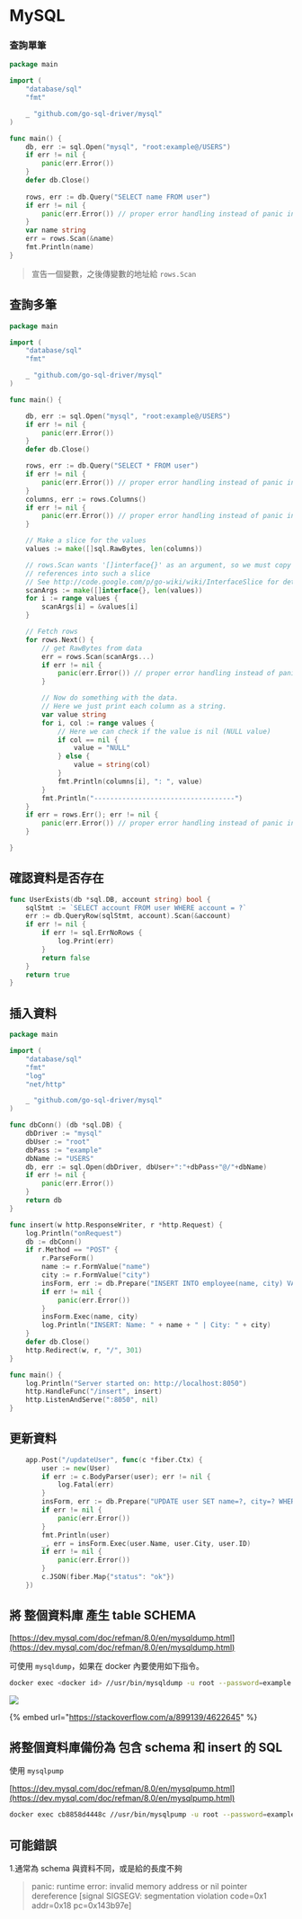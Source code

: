 # MySQL

### 查詢單筆

```go
package main

import (
	"database/sql"
	"fmt"

	_ "github.com/go-sql-driver/mysql"
)

func main() {
	db, err := sql.Open("mysql", "root:example@/USERS")
	if err != nil {
		panic(err.Error())
	}
	defer db.Close()
	
	rows, err := db.Query("SELECT name FROM user")
	if err != nil {
		panic(err.Error()) // proper error handling instead of panic in your app
	}
	var name string
	err = rows.Scan(&name)
	fmt.Println(name)
}
```

> 宣告一個變數，之後傳變數的地址給 `rows.Scan`

## 查詢多筆

```go
package main

import (
	"database/sql"
	"fmt"

	_ "github.com/go-sql-driver/mysql"
)

func main() {

	db, err := sql.Open("mysql", "root:example@/USERS")
	if err != nil {
		panic(err.Error())
	}
	defer db.Close()

	rows, err := db.Query("SELECT * FROM user")
	if err != nil {
		panic(err.Error()) // proper error handling instead of panic in your app
	}
	columns, err := rows.Columns()
	if err != nil {
		panic(err.Error()) // proper error handling instead of panic in your app
	}

	// Make a slice for the values
	values := make([]sql.RawBytes, len(columns))

	// rows.Scan wants '[]interface{}' as an argument, so we must copy the
	// references into such a slice
	// See http://code.google.com/p/go-wiki/wiki/InterfaceSlice for details
	scanArgs := make([]interface{}, len(values))
	for i := range values {
		scanArgs[i] = &values[i]
	}

	// Fetch rows
	for rows.Next() {
		// get RawBytes from data
		err = rows.Scan(scanArgs...)
		if err != nil {
			panic(err.Error()) // proper error handling instead of panic in your app
		}

		// Now do something with the data.
		// Here we just print each column as a string.
		var value string
		for i, col := range values {
			// Here we can check if the value is nil (NULL value)
			if col == nil {
				value = "NULL"
			} else {
				value = string(col)
			}
			fmt.Println(columns[i], ": ", value)
		}
		fmt.Println("-----------------------------------")
	}
	if err = rows.Err(); err != nil {
		panic(err.Error()) // proper error handling instead of panic in your app
	}

}
```

## 確認資料是否存在

```go
func UserExists(db *sql.DB, account string) bool {
	sqlStmt := `SELECT account FROM user WHERE account = ?`
	err := db.QueryRow(sqlStmt, account).Scan(&account)
	if err != nil {
		if err != sql.ErrNoRows {
			log.Print(err)
		}
		return false
	}
	return true
}
```

## 插入資料

```go
package main

import (
	"database/sql"
	"fmt"
	"log"
	"net/http"

	_ "github.com/go-sql-driver/mysql"
)

func dbConn() (db *sql.DB) {
	dbDriver := "mysql"
	dbUser := "root"
	dbPass := "example"
	dbName := "USERS"
	db, err := sql.Open(dbDriver, dbUser+":"+dbPass+"@/"+dbName)
	if err != nil {
		panic(err.Error())
	}
	return db
}

func insert(w http.ResponseWriter, r *http.Request) {
	log.Println("onRequest")
	db := dbConn()
	if r.Method == "POST" {
		r.ParseForm()
		name := r.FormValue("name")
		city := r.FormValue("city")
		insForm, err := db.Prepare("INSERT INTO employee(name, city) VALUES(?,?)")
		if err != nil {
			panic(err.Error())
		}
		insForm.Exec(name, city)
		log.Println("INSERT: Name: " + name + " | City: " + city)
	}
	defer db.Close()
	http.Redirect(w, r, "/", 301)
}

func main() {
	log.Println("Server started on: http://localhost:8050")
	http.HandleFunc("/insert", insert)
	http.ListenAndServe(":8050", nil)
}
```

## 更新資料

```go
	app.Post("/updateUser", func(c *fiber.Ctx) {
		user := new(User)
		if err := c.BodyParser(user); err != nil {
			log.Fatal(err)
		}
		insForm, err := db.Prepare("UPDATE user SET name=?, city=? WHERE id=?")
		if err != nil {
			panic(err.Error())
		}
		fmt.Println(user)
		_, err = insForm.Exec(user.Name, user.City, user.ID)
		if err != nil {
			panic(err.Error())
		}
		c.JSON(fiber.Map{"status": "ok"})
	})
```

## 將 整個資料庫 產生 table SCHEMA

[https://dev.mysql.com/doc/refman/8.0/en/mysqldump.html](https://dev.mysql.com/doc/refman/8.0/en/mysqldump.html)

可使用 `mysqldump`，如果在 docker 內要使用如下指令。

```bash
docker exec <docker id> //usr/bin/mysqldump -u root --password=example --routines --triggers <DB名稱> > ~/test_db_backup.sql
```

![](../.gitbook/assets/ying-mu-kuai-zhao-20200903-shang-wu-9.42.27.png)

{% embed url="https://stackoverflow.com/a/899139/4622645" %}

## 將整個資料庫備份為 包含 schema 和 insert 的 SQL

使用 `mysqlpump`

[https://dev.mysql.com/doc/refman/8.0/en/mysqlpump.html](https://dev.mysql.com/doc/refman/8.0/en/mysqlpump.html)

```bash
docker exec cb8858d4448c //usr/bin/mysqlpump -u root --password=example --routines --triggers <資料庫名稱> test_db_backup.sql
```

## 可能錯誤

1.通常為 schema 與資料不同，或是給的長度不夠

> panic: runtime error: invalid memory address or nil pointer dereference \[signal SIGSEGV: segmentation violation code=0x1 addr=0x18 pc=0x143b97e\]



